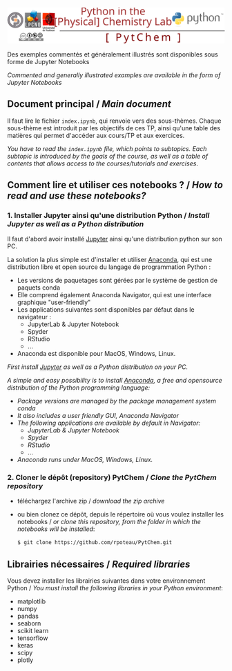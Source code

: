 <a name="top"></a>

[<img width="700px" src="./svg/logoPytChem.svg"/>](#top)

Des exemples commentés et généralement illustrés sont disponibles sous forme de Jupyter Notebooks
  
*Commented and generally illustrated examples are available in the form of Jupyter Notebooks*

## Document principal / *Main document*
Il faut lire le fichier `index.ipynb`, qui renvoie vers des sous-thèmes.
Chaque sous-thème est introduit par les objectifs de ces TP, ainsi qu'une table des matières qui permet d'accéder aux cours/TP et aux exercices.

*You have to read the `index.ipynb` file, which points to subtopics.
Each subtopic is introduced by the goals of the course, as well as a table of contents that allows access to the courses/tutorials and exercises*.

## Comment lire et utiliser ces notebooks ? / *How to read and use these notebooks?*

### 1. Installer Jupyter ainsi qu'une distribution Python / *Install Jupyter as well as a Python distribution*

Il faut d'abord avoir installé [Jupyter](https://jupyter.org/) ainsi qu'une distribution python sur son PC. 

La solution la plus simple est d'installer et utiliser [Anaconda](https://www.anaconda.com/), qui est une distribution libre et open source du langage de programmation Python :

* Les versions de paquetages sont gérées par le système de gestion de paquets conda
* Elle comprend également Anaconda Navigator, qui est une interface graphique "user-friendly"
* Les applications suivantes sont disponibles par défaut dans le navigateur :
    * JupyterLab & Jupyter Notebook
    * Spyder
    * RStudio
    * ...
* Anaconda est disponible pour MacOS, Windows, Linux.

*First install [Jupyter](https://jupyter.org/) as well as a Python distribution on your PC.*

*A simple and easy possibility is to install [Anaconda](https://www.anaconda.com/), a free and opensource distribution of the Python programming language:*

- *Package versions are managed by the package management system conda*
- *It also includes a user friendly GUI, Anaconda Navigator*
- *The following applications are available by default in Navigator:*
    - *JupyterLab & Jupyter Notebook*
    - *Spyder*
    - *RStudio*
    - ...
- *Anaconda runs under MacOS, Windows, Linux.*

### 2. Cloner le dépôt (repository) PytChem / *Clone the PytChem repository*

* téléchargez l'archive zip / *download the zip archive*
* ou bien clonez ce dépôt, depuis le répertoire où vous voulez installer les notebooks / *or clone this repository, from the folder in which the notebooks will be installed*:  

    ```bash
    $ git clone https://github.com/rpoteau/PytChem.git
    ```  

## Librairies nécessaires / *Required libraries*
Vous devez installer les librairies suivantes dans votre environnement Python / *You must install the following libraries in your Python environment*:  


- matplotlib
- numpy
- pandas
- seaborn
- scikit learn
- tensorflow
- keras
- scipy
- plotly

